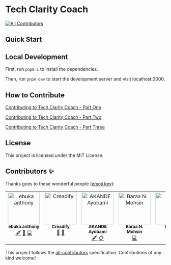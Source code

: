 # Tech Clarity Coach
<!-- ALL-CONTRIBUTORS-BADGE:START - Do not remove or modify this section -->
[![All Contributors](https://img.shields.io/badge/all_contributors-5-orange.svg?style=flat-square)](#contributors-)
<!-- ALL-CONTRIBUTORS-BADGE:END -->

## Quick Start

## Local Development

First, run `pnpm i` to install the dependencies.

Then, run `pnpm dev` to start the development server and visit localhost:3000.

## How to Contribute

[Contributing to Tech Clarity Coach - Part One](https://www.youtube.com/watch?v=1Sx2rE8FdXM)

[Contributing to Tech Clarity Coach - Part Two ](https://www.youtube.com/watch?v=LTseQoswT1Q)

[Contributing to Tech Clarity Coach - Part Three](https://www.youtube.com/watch?v=_4e3p6XhYHI)

## License

This project is licensed under the MIT License.

## Contributors ✨

Thanks goes to these wonderful people ([emoji key](https://allcontributors.org/docs/en/emoji-key)):

<!-- ALL-CONTRIBUTORS-LIST:START - Do not remove or modify this section -->
<!-- prettier-ignore-start -->
<!-- markdownlint-disable -->
<table>
  <tbody>
    <tr>
      <td align="center" valign="top" width="14.28%"><a href="https://ebukanthony.netlify.app"><img src="https://avatars.githubusercontent.com/u/106475290?v=4?s=100" width="100px;" alt="ebuka anthony"/><br /><sub><b>ebuka anthony</b></sub></a><br /><a href="#content-ebuka1-anthony" title="Content">🖋</a> <a href="#ideas-ebuka1-anthony" title="Ideas, Planning, & Feedback">🤔</a> <a href="https://github.com/peterayeniofficial/techclaritycoach/commits?author=ebuka1-anthony" title="Code">💻</a></td>
      <td align="center" valign="top" width="14.28%"><a href="https://github.com/Creadify"><img src="https://avatars.githubusercontent.com/u/136258671?v=4?s=100" width="100px;" alt="Creadify"/><br /><sub><b>Creadify</b></sub></a><br /><a href="#design-Creadify" title="Design">🎨</a> <a href="#ideas-Creadify" title="Ideas, Planning, & Feedback">🤔</a></td>
      <td align="center" valign="top" width="14.28%"><a href="https://github.com/adeyemimichael"><img src="https://avatars.githubusercontent.com/u/83408171?v=4?s=100" width="100px;" alt="AKANDE Ayobami"/><br /><sub><b>AKANDE Ayobami</b></sub></a><br /><a href="#content-adeyemimichael" title="Content">🖋</a> <a href="#eventOrganizing-adeyemimichael" title="Event Organizing">📋</a></td>
      <td align="center" valign="top" width="14.28%"><a href="https://baraa-umber.vercel.app/"><img src="https://avatars.githubusercontent.com/u/87875062?v=4?s=100" width="100px;" alt="Baraa N. Mohsin"/><br /><sub><b>Baraa N. Mohsin</b></sub></a><br /><a href="https://github.com/peterayeniofficial/techclaritycoach/commits?author=BaraaNazar" title="Code">💻</a></td>
      <td align="center" valign="top" width="14.28%"><a href="https://github.com/DavOlufuwa"><img src="https://avatars.githubusercontent.com/u/87868500?v=4?s=100" width="100px;" alt="Dav.O."/><br /><sub><b>Dav.O.</b></sub></a><br /><a href="https://github.com/peterayeniofficial/techclaritycoach/commits?author=DavOlufuwa" title="Code">💻</a></td>
    </tr>
  </tbody>
</table>

<!-- markdownlint-restore -->
<!-- prettier-ignore-end -->

<!-- ALL-CONTRIBUTORS-LIST:END -->

This project follows the [all-contributors](https://github.com/all-contributors/all-contributors) specification. Contributions of any kind welcome!